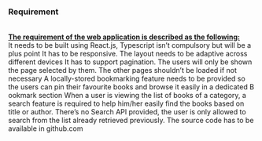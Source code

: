 <h3><b>Requirement</b></h3>
<br />
<b><u/>The requirement of the web application is described as the following:</u></b>
<br />
It needs to be built using React.js, Typescript isn’t compulsory but will be a plus point
It has to be responsive. The layout needs to be adaptive across different devices
It has to support pagination. The users will only be shown the page selected by them. The other pages shouldn’t be loaded if not
necessary
A locally-stored bookmarking feature needs to be provided so the users can pin their favourite books and browse it easily in a dedicated B
ookmark section
When a user is viewing the list of books of a category, a search feature is required to help him/her easily find the books based on title or
author. There’s no Search API provided, the user is only allowed to search from the list already retrieved previously.
The source code has to be available in github.com
